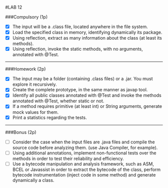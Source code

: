 #LAB 12


###Compulsory (1p)

- [x] The input will be a .class file, located anywhere in the file system.
- [x] Load the specified class in memory, identifying dynamically its package.
- [x] Using reflection, extract as many information about the class (at least its methods).
- [x] Using reflection, invoke the static methods, with no arguments, annotated with @Test.
-----------------
###Homework (2p)

- [x] The input may be a folder (containing .class files) or a .jar. You must explore it recursively.
- [x] Create the complete prototype, in the same manner as javap tool.
- [x] Identify all public classes annotated with @Test and invoke the methods annotated with @Test, whether static or not.
- [x] If a method requires primitive (at least int) or String arguments, generate mock values for them.
- [x] Print a statistics regarding the tests.
-----------------
###Bonus (2p)

- [ ] Consider the case when the input files are .java files and compile the source code before analyzing them. (use Java Compiler, for example).
- [ ] Using additional annotations, implement non-functional tests over the methods in order to test their reliability and efficiency.
- [ ] Use a bytecode manipulation and analysis framework, such as ASM, BCEL or Javassist in order to extract the bytecode of the class, perform bytecode instrumentation (inject code in some method) and generate dynamically a class.